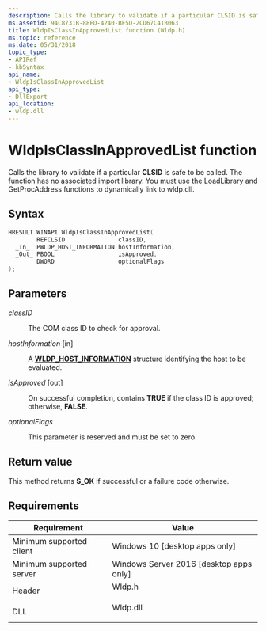 ```yaml
---
description: Calls the library to validate if a particular CLSID is safe to be called.
ms.assetid: 94C8731B-88FD-4240-BF5D-2CD67C41B063
title: WldpIsClassInApprovedList function (Wldp.h)
ms.topic: reference
ms.date: 05/31/2018
topic_type: 
- APIRef
- kbSyntax
api_name: 
- WldpIsClassInApprovedList
api_type: 
- DllExport
api_location: 
- wldp.dll
---
```


# WldpIsClassInApprovedList function

Calls the library to validate if a particular **CLSID** is safe to be called. The function has no associated import library. You must use the LoadLibrary and GetProcAddress functions to dynamically link to wldp.dll.

## Syntax


```C++
HRESULT WINAPI WldpIsClassInApprovedList(
        REFCLSID               classID,
  _In_  PWLDP_HOST_INFORMATION hostInformation,
  _Out_ PBOOL                  isApproved,
        DWORD                  optionalFlags
);
```



## Parameters

<dl> <dt>

*classID* 
</dt> <dd>

The COM class ID to check for approval.

</dd> <dt>

*hostInformation* \[in\]
</dt> <dd>

A [**WLDP\_HOST\_INFORMATION**](wldp-host-information.md) structure identifying the host to be evaluated.

</dd> <dt>

*isApproved* \[out\]
</dt> <dd>

On successful completion, contains **TRUE** if the class ID is approved; otherwise, **FALSE**.

</dd> <dt>

*optionalFlags* 
</dt> <dd>

This parameter is reserved and must be set to zero.

</dd> </dl>

## Return value

This method returns **S\_OK** if successful or a failure code otherwise.

## Requirements



| Requirement | Value |
|-------------------------------------|-------------------------------------------------------------------------------------|
| Minimum supported client<br/> | Windows 10 \[desktop apps only\]<br/>                                         |
| Minimum supported server<br/> | Windows Server 2016 \[desktop apps only\]<br/>                                |
| Header<br/>                   | <dl> <dt>Wldp.h</dt> </dl>   |
| DLL<br/>                      | <dl> <dt>Wldp.dll</dt> </dl> |



 

 





